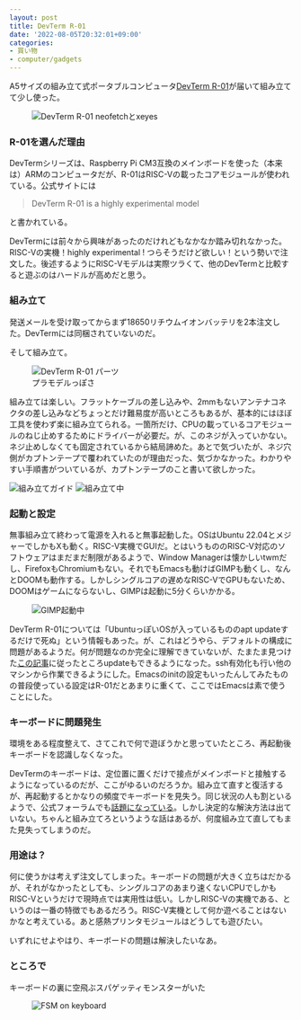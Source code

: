 ```yaml
---
layout: post
title: DevTerm R-01
date: '2022-08-05T20:32:01+09:00'
categories:
- 買い物
- computer/gadgets
---
```


A5サイズの組み立て式ポータブルコンピュータ[DevTerm R-01](https://www.clockworkpi.com/product-page/devterm-kit-r01)が届いて組み立てて少し使った。

<figure>
<img src="/blog/images/devterm-r01-neofetch.jpg" alt="DevTerm R-01 neofetchとxeyes">
</figure>

### R-01を選んだ理由

DevTermシリーズは、Raspberry Pi CM3互換のメインボードを使った（本来は）ARMのコンピュータだが、R-01はRISC-Vの載ったコアモジュールが使われている。公式サイトには

> DevTerm R-01 is a highly experimental model

と書かれている。

DevTermには前々から興味があったのだけれどもなかなか踏み切れなかった。RISC-Vの実機！highly experimental ! つらそうだけど欲しい！という勢いで注文した。後述するようにRISC-Vモデルは実際ツラくて、他のDevTermと比較すると遊ぶのはハードルが高めだと思う。

### 組み立て

発送メールを受け取ってからまず18650リチウムイオンバッテリを2本注文した。DevTermには同梱されていないのだ。

そして組み立て。

<figure>
<img src="/blog/images/devterm-r01-parts.jpg" alt="DevTerm R-01 パーツ">
<figcaption>プラモデルっぽさ</figcaption>
</figure>


組み立ては楽しい。フラットケーブルの差し込みや、2mmもないアンテナコネクタの差し込みなどちょっとだけ難易度が高いところもあるが、基本的にはほぼ工具を使わず楽に組み立てられる。一箇所だけ、CPUの載っているコアモジュールのねじ止めするためにドライバーが必要だ。が、このネジが入っていかない。ネジ止めしなくても固定されているから結局諦めた。あとで気づいたが、ネジ穴側がカプトンテープで覆われていたのが理由だった、気づかなかった。わかりやすい手順書がついているが、カプトンテープのこと書いて欲しかった。

<img src="/blog/images/devterm-r01-guide.jpg" alt="組み立てガイド">
<img src="/blog/images/devterm-r01-assemble-2.jpg" alt="組み立て中">

### 起動と設定

無事組み立て終わって電源を入れると無事起動した。OSはUbuntu 22.04とメジャーでしかもXも動く。RISC-V実機でGUIだ。とはいうもののRISC-V対応のソフトウェアはまだまだ制限があるようで、Window Managerは懐かしいtwmだし、FirefoxもChromiumもない。それでもEmacsも動けばGIMPも動くし、なんとDOOMも動作する。しかしシングルコアの遅めなRISC-VでGPUもないため、DOOMはゲームにならないし、GIMPは起動に5分くらいかかる。

<figure>
<img src="/blog/images/devterm-r01-gimp.jpg" alt="GIMP起動中">
</figure>

DevTerm R-01については「UbuntuっぽいOSが入っているもののapt updateするだけで死ぬ」という情報もあった。が、これはどうやら、デフォルトの構成に問題があるようだ。何が問題なのか完全に理解できていないが、たまたま見つけた[この記事](https://www.abortretry.fail/p/review-of-the-clockwork-pi-devterm?triedSigningIn=true)に従ったところupdateもできるようになった。ssh有効化も行い他のマシンから作業できるようにした。Emacsのinitの設定もいったんしてみたものの普段使っている設定はR-01だとあまりに重くて、ここではEmacsは素で使うことにした。

### キーボードに問題発生

環境をある程度整えて、さてこれで何で遊ぼうかと思っていたところ、再起動後キーボードを認識しなくなった。

DevTermのキーボードは、定位置に置くだけで接点がメインボードと接触するようになっているのだが、ここがゆるいのだろうか。組み立て直すと復活するが、再起動するとかなりの頻度でキーボードを見失う。同じ状況の人も割といるようで、公式フォーラムでも[話題になっている](https://forum.clockworkpi.com/t/keyboard-connection-problems/7214)。しかし決定的な解決方法は出ていない。ちゃんと組み立てろというような話はあるが、何度組み立て直してもまた見失ってしまうのだ。

### 用途は？

何に使うかは考えず注文してしまった。キーボードの問題が大きく立ちはだかるが、それがなかったとしても、シングルコアのあまり速くないCPUでしかもRISC-Vというだけで現時点では実用性は低い。しかしRISC-Vの実機である、というのは一番の特徴でもあるだろう。RISC-V実機として何か遊べることはないかなと考えている。あと感熱プリンタモジュールはどうしても遊びたい。

いずれにせよやはり、キーボードの問題は解決したいなあ。

### ところで

キーボードの裏に空飛ぶスパゲッティモンスターがいた

<figure>
<img src="/blog/images/devterm-r01-fsm.jpg" alt="FSM on keyboard">
</figure>



